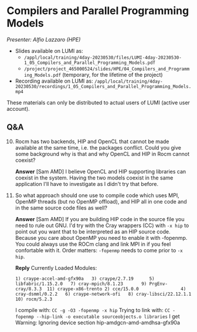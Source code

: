 # Compilers and Parallel Programming Models

*Presenter: Alfio Lazzaro (HPE)*


-   Slides available on LUMI as:
    -   `/appl/local/training/4day-20230530/files/LUMI-4day-20230530-1_05_Compilers_and_Parallel_Programming_Models.pdf`
    -   `/project/project_465000524/slides/HPE/04_Compilers_and_Programming_Models.pdf` (temporary, for the lifetime of the project)
-   Recording available on LUMI as:
    `/appl/local/training/4day-20230530/recordings/1_05_Compilers_and_Parallel_Programming_Models.mp4`

These materials can only be distributed to actual users of LUMI (active user account).

## Q&A

10. Rocm has two backends, HIP and OpenCL that cannot be made available at the same time, i.e. the packages conflict. Could you give some background why is that and why OpenCL and HIP in Rocm cannot coexist?

    **Answer** [Sam AMD] I believe OpenCL and HIP supporting libraries can coexist in the system. Having the two models coexist in the same application I'll have to investigate as I didn't try that before.

11. So what approach should one use to compile code which uses MPI, OpenMP threads (but no OpenMP offload), and HIP all in one code and in the same source code files as well?

    **Answer** [Sam AMD] If you are building HIP code in the source file you need to rule out GNU. I'd try with the Cray wrappers (CC) with `-x hip` to point out you want that to be interpreted as an HIP source code. Because you care about OpenMP you need to enable it with -fopenmp. You could always use the ROCm clang and link MPI in if you feel confortable with it. Order matters: `-fopenmp` needs to come prior to `-x hip`.
    
    **Reply** Currently Loaded Modules:

    ```
    1) craype-accel-amd-gfx90a   3) craype/2.7.19      5) libfabric/1.15.2.0   7) cray-mpich/8.1.23       9) PrgEnv-cray/8.3.3  11) craype-x86-trento 2) cce/15.0.0                4) cray-dsmml/0.2.2   6) craype-network-ofi   8) cray-libsci/22.12.1.1  10) rocm/5.2.3
    ````

    I compile with:
    `CC -g -O3 -fopenmp -x hip`
    Trying to link with:
    `CC -fopenmp --hip-link -o executable sourceobjects.o libraries`
    I get
    Warning: Ignoring device section hip-amdgcn-amd-amdhsa-gfx90a

